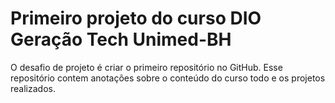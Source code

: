 # Primeiro projeto do curso DIO Geração Tech Unimed-BH

O desafio de projeto é criar o primeiro repositório no GitHub.
Esse repositório contem anotações sobre o conteúdo do curso todo e os projetos realizados.
